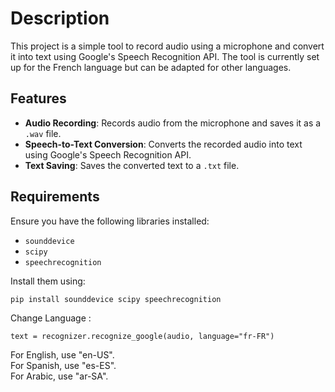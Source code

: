 # Description 

This project is a simple tool to record audio using a microphone and convert it into text using Google's Speech Recognition API. 
The tool is currently set up for the French language but can be adapted for other languages.


## Features
- **Audio Recording**: Records audio from the microphone and saves it as a `.wav` file.
- **Speech-to-Text Conversion**: Converts the recorded audio into text using Google's Speech Recognition API.
- **Text Saving**: Saves the converted text to a `.txt` file.

## Requirements
Ensure you have the following libraries installed:
- `sounddevice`
- `scipy`
- `speechrecognition`

Install them using:
```bash
pip install sounddevice scipy speechrecognition  
```

Change Language :
```
text = recognizer.recognize_google(audio, language="fr-FR")
```
For English, use "en-US". <br>
For Spanish, use "es-ES".<br>
For Arabic, use "ar-SA".

